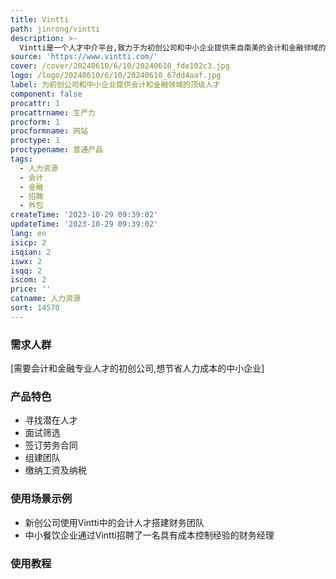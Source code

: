 ```yaml
---
title: Vintti
path: jinrong/vintti
description: >-
  Vintti是一个人才中介平台,致力于为初创公司和中小企业提供来自南美的会计和金融领域的顶级人才。中介平台可以为企业提供成本仅为当地雇员60%的高质量的专业人才,帮助他们获得业务增长和持久的成功。
source: 'https://www.vintti.com/'
cover: /cover/20240610/6/10/20240610_fde102c3.jpg
logo: /logo/20240610/6/10/20240610_67dd4aaf.jpg
label: 为初创公司和中小企业提供会计和金融领域的顶级人才
component: false
procattr: 1
procattrname: 生产力
procform: 1
procformname: 网站
proctype: 1
proctypename: 普通产品
tags:
  - 人力资源
  - 会计
  - 金融
  - 招聘
  - 外包
createTime: '2023-10-29 09:39:02'
updateTime: '2023-10-29 09:39:02'
lang: en
isicp: 2
isqian: 2
iswx: 2
isqq: 2
iscom: 2
price: ''
catname: 人力资源
sort: 14570
---
```




### 需求人群
[需要会计和金融专业人才的初创公司,想节省人力成本的中小企业]

### 产品特色
* 寻找潜在人才
* 面试筛选
* 签订劳务合同
* 组建团队
* 缴纳工资及纳税

### 使用场景示例
* 新创公司使用Vintti中的会计人才搭建财务团队
* 中小餐饮企业通过Vintti招聘了一名具有成本控制经验的财务经理

### 使用教程


  
